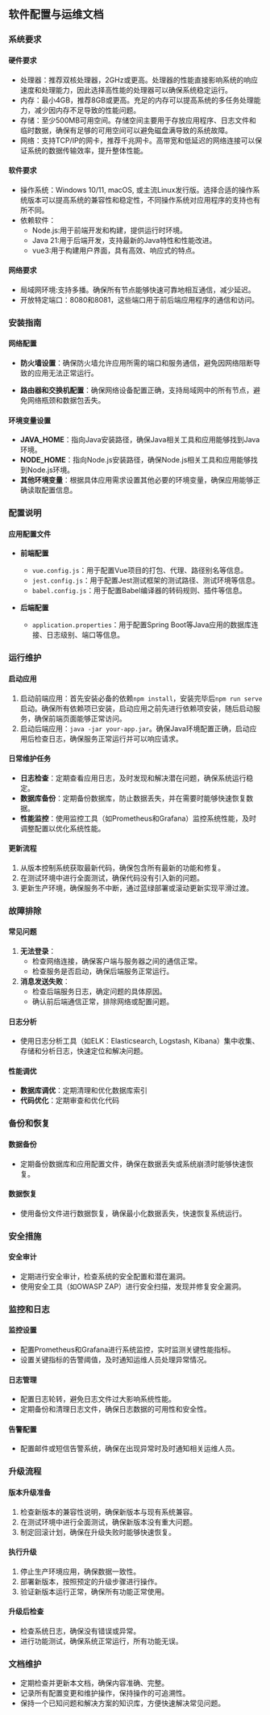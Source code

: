 ## 软件配置与运维文档

### 系统要求

#### 硬件要求

- 处理器：推荐双核处理器，2GHz或更高。处理器的性能直接影响系统的响应速度和处理能力，因此选择高性能的处理器可以确保系统稳定运行。
- 内存：最小4GB，推荐8GB或更高。充足的内存可以提高系统的多任务处理能力，减少因内存不足导致的性能问题。
- 存储：至少500MB可用空间。存储空间主要用于存放应用程序、日志文件和临时数据，确保有足够的可用空间可以避免磁盘满导致的系统故障。
- 网络：支持TCP/IP的网卡，推荐千兆网卡。高带宽和低延迟的网络连接可以保证系统的数据传输效率，提升整体性能。

#### 软件要求

- 操作系统：Windows 10/11, macOS, 或主流Linux发行版。选择合适的操作系统版本可以提高系统的兼容性和稳定性，不同操作系统对应用程序的支持也有所不同。
- 依赖软件：
  - Node.js:用于前端开发和构建，提供运行时环境。
  - Java 21:用于后端开发，支持最新的Java特性和性能改进。
  - vue3:用于构建用户界面，具有高效、响应式的特点。

#### 网络要求

- 局域网环境:支持多播。确保所有节点能够快速可靠地相互通信，减少延迟。
- 开放特定端口：8080和8081，这些端口用于前后端应用程序的通信和访问。

### 安装指南

#### 网络配置

- **防火墙设置**：确保防火墙允许应用所需的端口和服务通信，避免因网络阻断导致的应用无法正常运行。

- **路由器和交换机配置**：确保网络设备配置正确，支持局域网中的所有节点，避免网络瓶颈和数据包丢失。

#### 环境变量设置

- **JAVA_HOME**：指向Java安装路径，确保Java相关工具和应用能够找到Java环境。
- **NODE_HOME**：指向Node.js安装路径，确保Node.js相关工具和应用能够找到Node.js环境。
- **其他环境变量**：根据具体应用需求设置其他必要的环境变量，确保应用能够正确读取配置信息。

### 配置说明

#### 应用配置文件

- **前端配置**
  - `vue.config.js`：用于配置Vue项目的打包、代理、路径别名等信息。
  - `jest.config.js`：用于配置Jest测试框架的测试路径、测试环境等信息。
  - `babel.config.js`：用于配置Babel编译器的转码规则、插件等信息。

- **后端配置**
  - `application.properties`：用于配置Spring Boot等Java应用的数据库连接、日志级别、端口等信息。


### 运行维护

#### 启动应用

1. 启动前端应用：首先安装必备的依赖`npm install`，安装完毕后`npm run serve`启动。确保所有依赖项已安装，启动应用之前先进行依赖项安装，随后启动服务，确保前端页面能够正常访问。
2. 启动后端应用：`java -jar your-app.jar`。确保Java环境配置正确，启动应用后检查日志，确保服务正常运行并可以响应请求。

#### 日常维护任务

- **日志检查**：定期查看应用日志，及时发现和解决潜在问题，确保系统运行稳定。
- **数据库备份**：定期备份数据库，防止数据丢失，并在需要时能够快速恢复数据。
- **性能监控**：使用监控工具（如Prometheus和Grafana）监控系统性能，及时调整配置以优化系统性能。

#### 更新流程

1. 从版本控制系统获取最新代码，确保包含所有最新的功能和修复。
2. 在测试环境中进行全面测试，确保代码没有引入新的问题。
3. 更新生产环境，确保服务不中断，通过蓝绿部署或滚动更新实现平滑过渡。

### 故障排除

#### 常见问题

1. **无法登录**：
   - 检查网络连接，确保客户端与服务器之间的通信正常。
   - 检查服务是否启动，确保后端服务正常运行。
2. **消息发送失败**：
   - 检查后端服务日志，确定问题的具体原因。
   - 确认前后端通信正常，排除网络或配置问题。

#### 日志分析

- 使用日志分析工具（如ELK：Elasticsearch, Logstash, Kibana）集中收集、存储和分析日志，快速定位和解决问题。

#### 性能调优

- **数据库调优**：定期清理和优化数据库索引
- **代码优化**：定期审查和优化代码

### 备份和恢复

#### 数据备份

- 定期备份数据库和应用配置文件，确保在数据丢失或系统崩溃时能够快速恢复。

#### 数据恢复

- 使用备份文件进行数据恢复，确保最小化数据丢失，快速恢复系统运行。

### 安全措施

#### 安全审计

- 定期进行安全审计，检查系统的安全配置和潜在漏洞。
- 使用安全工具（如OWASP ZAP）进行安全扫描，发现并修复安全漏洞。

### 监控和日志

#### 监控设置

- 配置Prometheus和Grafana进行系统监控，实时监测关键性能指标。
- 设置关键指标的告警阈值，及时通知运维人员处理异常情况。

#### 日志管理

- 配置日志轮转，避免日志文件过大影响系统性能。
- 定期备份和清理日志文件，确保日志数据的可用性和安全性。

#### 告警配置

- 配置邮件或短信告警系统，确保在出现异常时及时通知相关运维人员。

### 升级流程

#### 版本升级准备

1. 检查新版本的兼容性说明，确保新版本与现有系统兼容。
2. 在测试环境中进行全面测试，确保新版本没有重大问题。
3. 制定回滚计划，确保在升级失败时能够快速恢复。

#### 执行升级

1. 停止生产环境应用，确保数据一致性。
2. 部署新版本，按照预定的升级步骤进行操作。
3. 验证新版本运行正常，确保所有功能正常使用。

#### 升级后检查

- 检查系统日志，确保没有错误或异常。
- 进行功能测试，确保系统正常运行，所有功能无误。

### 文档维护

- 定期检查并更新本文档，确保内容准确、完整。
- 记录所有配置变更和维护操作，保持操作的可追溯性。
- 保持一个已知问题和解决方案的知识库，方便快速解决常见问题。